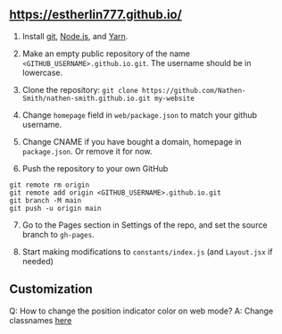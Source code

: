 ## https://estherlin777.github.io/

1. Install <a href="https://git-scm.com/">git</a>, <a href="https://nodejs.org/en/">Node.js</a>, and <a href="https://classic.yarnpkg.com/en/docs/install/#windows-stable">Yarn</a>.

2. Make an empty public repository of the name `<GITHUB_USERNAME>.github.io.git`. The username should be in lowercase.
3. Clone the repository: `git clone https://github.com/Nathen-Smith/nathen-smith.github.io.git my-website`
4. Change `homepage` field in `web/package.json` to match your github username.

5. Change CNAME if you have bought a domain, homepage in `package.json`. Or remove it for now.

6. Push the repository to your own GitHub

```
git remote rm origin
git remote add origin <GITHUB_USERNAME>.github.io.git
git branch -M main
git push -u origin main
```

7. Go to the Pages section in Settings of the repo, and set the source branch to `gh-pages`.

8. Start making modifications to `constants/index.js` (and `Layout.jsx` if needed)

## Customization

Q: How to change the position indicator color on web mode?
A: Change classnames <a href="https://github.com/Nathen-Smith/nathen-smith.github.io/blob/46f2304c6e79b5074a0fa9df43fdb72aff933383/web/src/App.jsx#L142-L146">here</a>
